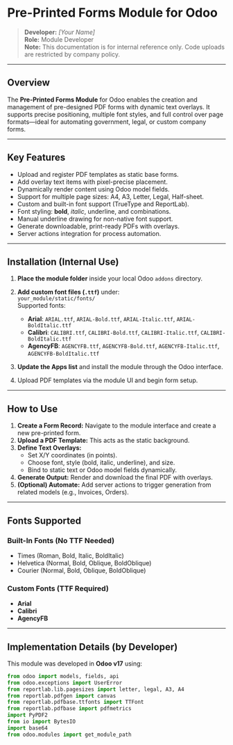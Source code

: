 # Pre-Printed Forms Module for Odoo

> **Developer:** *[Your Name]*  
> **Role:** Module Developer  
> **Note:** This documentation is for internal reference only. Code uploads are restricted by company policy.

---

## Overview

The **Pre-Printed Forms Module** for Odoo enables the creation and management of pre-designed PDF forms with dynamic text overlays. It supports precise positioning, multiple font styles, and full control over page formats—ideal for automating government, legal, or custom company forms.

---

## Key Features

-  Upload and register PDF templates as static base forms.  
-  Add overlay text items with pixel-precise placement.  
-  Dynamically render content using Odoo model fields.  
-  Support for multiple page sizes: A4, A3, Letter, Legal, Half-sheet.  
-  Custom and built-in font support (TrueType and ReportLab).  
-  Font styling: **bold**, *italic*, underline, and combinations.  
-  Manual underline drawing for non-native font support.  
-  Generate downloadable, print-ready PDFs with overlays.  
-  Server actions integration for process automation.  

---

## Installation (Internal Use)

1. **Place the module folder** inside your local Odoo `addons` directory.  
2. **Add custom font files (`.ttf`)** under:  
   `your_module/static/fonts/`  
   Supported fonts:
   - **Arial**: `ARIAL.ttf`, `ARIAL-Bold.ttf`, `ARIAL-Italic.ttf`, `ARIAL-BoldItalic.ttf`
   - **Calibri**: `CALIBRI.ttf`, `CALIBRI-Bold.ttf`, `CALIBRI-Italic.ttf`, `CALIBRI-BoldItalic.ttf`
   - **AgencyFB**: `AGENCYFB.ttf`, `AGENCYFB-Bold.ttf`, `AGENCYFB-Italic.ttf`, `AGENCYFB-BoldItalic.ttf`

3. **Update the Apps list** and install the module through the Odoo interface.  
4. Upload PDF templates via the module UI and begin form setup.  

---

## How to Use

1. **Create a Form Record:** Navigate to the module interface and create a new pre-printed form.  
2. **Upload a PDF Template:** This acts as the static background.  
3. **Define Text Overlays:**
   - Set X/Y coordinates (in points).
   - Choose font, style (bold, italic, underline), and size.
   - Bind to static text or Odoo model fields dynamically.
4. **Generate Output:** Render and download the final PDF with overlays.  
5. **(Optional) Automate:** Add server actions to trigger generation from related models (e.g., Invoices, Orders).

---

## Fonts Supported

### Built-In Fonts (No TTF Needed)

- Times (Roman, Bold, Italic, BoldItalic)  
- Helvetica (Normal, Bold, Oblique, BoldOblique)  
- Courier (Normal, Bold, Oblique, BoldOblique)  

### Custom Fonts (TTF Required)

- **Arial**  
- **Calibri**  
- **AgencyFB**

---

## Implementation Details (by Developer)

This module was developed in **Odoo v17** using:

```python
from odoo import models, fields, api
from odoo.exceptions import UserError
from reportlab.lib.pagesizes import letter, legal, A3, A4
from reportlab.pdfgen import canvas
from reportlab.pdfbase.ttfonts import TTFont
from reportlab.pdfbase import pdfmetrics
import PyPDF2
from io import BytesIO
import base64
from odoo.modules import get_module_path
